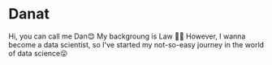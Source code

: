 # Danat
Hi, you can call me Dan😊
My backgroung is Law 👨‍🎓
However, I wanna  become a data scientist, so I've started my not-so-easy journey in the world of data science😛 
